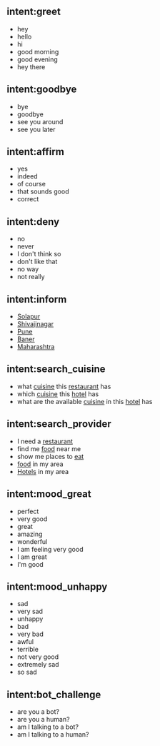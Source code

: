 ## intent:greet
- hey
- hello
- hi
- good morning
- good evening
- hey there

## intent:goodbye
- bye
- goodbye
- see you around
- see you later

## intent:affirm
- yes
- indeed
- of course
- that sounds good
- correct

## intent:deny
- no
- never
- I don't think so
- don't like that
- no way
- not really

## intent:inform
- [Solapur](location)
- [Shivajinagar](location)
- [Pune](location)
- [Baner](location)
- [Maharashtra](location)

## intent:search_cuisine
- what [cuisine](cuisine_type) this [restaurant](facility_type) has
- which [cuisine](cuisine_type) this [hotel](facility_type) has
- what are the available [cuisine](cuisine_type)  in this [hotel](facility_type) has



## intent:search_provider
- I need a [restaurant](facility_type)
- find me [food](facility_type) near me
- show me places to [eat](facility_type)
- [food](facility_type) in my area
- [Hotels](facility_type) in my area

## intent:mood_great
- perfect
- very good
- great
- amazing
- wonderful
- I am feeling very good
- I am great
- I'm good

## intent:mood_unhappy
- sad
- very sad
- unhappy
- bad
- very bad
- awful
- terrible
- not very good
- extremely sad
- so sad

## intent:bot_challenge
- are you a bot?
- are you a human?
- am I talking to a bot?
- am I talking to a human?
